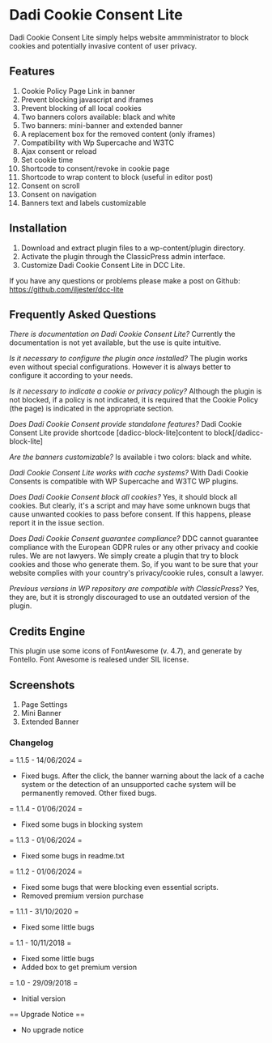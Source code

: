 # Dadi Cookie Consent Lite

Dadi Cookie Consent Lite simply helps website ammministrator to block cookies and potentially invasive content of user privacy.

## Features
1. Cookie Policy Page Link in banner
2. Prevent blocking javascript and iframes
3. Prevent blocking of all local cookies
4. Two banners colors available: black and white
5. Two banners: mini-banner and extended banner
6. A replacement box for the removed content (only iframes)
7. Compatibility with Wp Supercache and W3TC
8. Ajax consent or reload
9. Set cookie time
10. Shortcode to consent/revoke in cookie page
11. Shortcode to wrap content to block (useful in editor post)
12. Consent on scroll
13. Consent on navigation
14. Banners text and labels customizable

## Installation
1. Download and extract plugin files to a wp-content/plugin directory.
2. Activate the plugin through the ClassicPress admin interface.
3. Customize Dadi Cookie Consent Lite in DCC Lite.

If you have any questions or problems please make a post on Github: https://github.com/iljester/dcc-lite

## Frequently Asked Questions
*There is documentation on Dadi Cookie Consent Lite?*
Currently the documentation is not yet available, but the use is quite intuitive.

*Is it necessary to configure the plugin once installed?*
The plugin works even without special configurations. However it is always better to configure it according to your needs.

*Is it necessary to indicate a cookie or privacy policy?*
Although the plugin is not blocked, if a policy is not indicated, it is required that the Cookie Policy (the page) is indicated in the appropriate section.

*Does Dadi Cookie Consent provide standalone features?*
Dadi Cookie Consent Lite provide shortcode [dadicc-block-lite]content to block[/dadicc-block-lite]

*Are the banners customizable?*
Is available i two colors: black and white.

*Dadi Cookie Consent Lite works with cache systems?*
With Dadi Cookie Consents is compatible with WP Supercache and W3TC WP plugins.

*Does Dadi Cookie Consent block all cookies?*
Yes, it should block all cookies. But clearly, it's a script and may have some unknown bugs that cause 
unwanted cookies to pass before consent. If this happens, please report it in the issue section.

*Does Dadi Cookie Consent guarantee compliance?*
DDC cannot guarantee compliance with the European GDPR rules or any other privacy and cookie rules.
We are not lawyers. We simply create a plugin that try to block cookies and those who generate them. 
So, if you want to be sure that your website complies with your country's privacy/cookie rules, consult a lawyer.

*Previous versions in WP repository are compatible with ClassicPress?*
Yes, they are, but it is strongly discouraged to use an outdated version of the plugin.

## Credits Engine

This plugin use some icons of FontAwesome (v. 4.7), and generate by Fontello. Font Awesome is realesed under SIL license.

## Screenshots

1. Page Settings
2. Mini Banner
3. Extended Banner

### Changelog

= 1.1.5 - 14/06/2024 =
* Fixed bugs. After the click, the banner 
warning about the lack of a cache system or the 
detection of an unsupported cache system will be permanently removed.
Other fixed bugs.

= 1.1.4 - 01/06/2024 =
* Fixed some bugs in blocking system

= 1.1.3 - 01/06/2024 =
* Fixed some bugs in readme.txt

= 1.1.2 - 01/06/2024 =
* Fixed some bugs that were blocking even essential scripts.
* Removed premium version purchase

= 1.1.1 - 31/10/2020 =
* Fixed some little bugs

= 1.1 - 10/11/2018 =
* Fixed some little bugs
* Added box to get premium version

= 1.0 - 29/09/2018 =
* Initial version

== Upgrade Notice ==
* No upgrade notice
